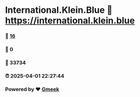 # International.Klein.Blue :link: https://international.klein.blue 
### :page_facing_up: [16](https://international.klein.blue/tag.html) 
### :speech_balloon: 0 
### :hibiscus: 33734 
### :alarm_clock: 2025-04-01 22:27:44 
### Powered by :heart: [Gmeek](https://github.com/Meekdai/Gmeek)
